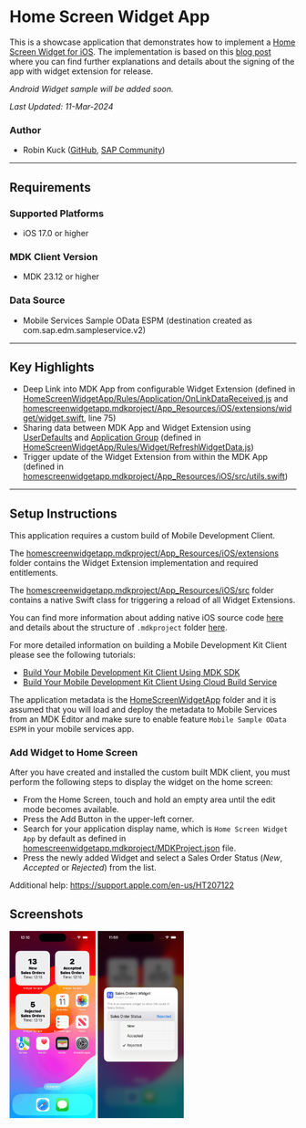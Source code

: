 # Home Screen Widget App

This is a showcase application that demonstrates how to implement a [Home Screen Widget for iOS](https://support.apple.com/en-us/HT207122). The implementation is based on this [blog post](https://blog.nativescript.org/add-home-screen-widget/) where you can find further explanations and details about the signing of the app with widget extension for release.

*Android Widget sample will be added soon.*

*Last Updated: 11-Mar-2024*

### Author
* Robin Kuck ([GitHub](https://github.com/robinkuck), [SAP Community](https://community.sap.com/t5/user/viewprofilepage/user-id/16438))

***

## Requirements

### Supported Platforms

* iOS 17.0 or higher

### MDK Client Version

* MDK 23.12 or higher

### Data Source

* Mobile Services Sample OData ESPM (destination created as com.sap.edm.sampleservice.v2)

***

## Key Highlights

* Deep Link into MDK App from configurable Widget Extension (defined in [HomeScreenWidgetApp/Rules/Application/OnLinkDataReceived.js](HomeScreenWidgetApp/Rules/Application/OnLinkDataReceived.js) and [homescreenwidgetapp.mdkproject/App_Resources/iOS/extensions/widget/widget.swift](homescreenwidgetapp.mdkproject/App_Resources/iOS/extensions/widget/widget.swift), line 75)
* Sharing data between MDK App and Widget Extension using [UserDefaults](https://developer.apple.com/documentation/foundation/userdefaults/) and [Application Group](https://developer.apple.com/documentation/xcode/configuring-app-groups) (defined in [HomeScreenWidgetApp/Rules/Widget/RefreshWidgetData.js](HomeScreenWidgetApp/Rules/Widget/RefreshWidgetData.js)) 
* Trigger update of the Widget Extension from within the MDK App (defined in [homescreenwidgetapp.mdkproject/App_Resources/iOS/src/utils.swift](homescreenwidgetapp.mdkproject/App_Resources/iOS/src/utils.swift))

***

## Setup Instructions

This application requires a custom build of Mobile Development Client. 

The [homescreenwidgetapp.mdkproject/App_Resources/iOS/extensions](homescreenwidgetapp.mdkproject/App_Resources/iOS/extensions) folder contains the Widget Extension implementation and required entitlements.

The [homescreenwidgetapp.mdkproject/App_Resources/iOS/src](homescreenwidgetapp.mdkproject/App_Resources/iOS/src) folder contains a native Swift class for triggering a reload of all Widget Extensions. 

You can find more information about adding native iOS source code [here](https://v7.docs.nativescript.org/guides/ios-source-code) and details about the structure of `.mdkproject` folder [here](https://help.sap.com/doc/f53c64b93e5140918d676b927a3cd65b/Cloud/en-US/docs-en/guides/getting-started/mdk/custom-client/branding-custom-client.html#structure-of-mdkproject).

For more detailed information on building a Mobile Development Kit Client please see the following tutorials:

* [Build Your Mobile Development Kit Client Using MDK SDK](https://developers.sap.com/tutorials/cp-mobile-dev-kit-build-client.html)
* [Build Your Mobile Development Kit Client Using Cloud Build Service](https://developers.sap.com/tutorials/cp-mobile-dev-kit-cbs-client.html)

The application metadata is the [HomeScreenWidgetApp](HomeScreenWidgetApp) folder and it is assumed that you will load and deploy the metadata to Mobile Services from an MDK Editor and make sure to enable feature `Mobile Sample OData ESPM` in your mobile services app.

### Add Widget to Home Screen

After you have created and installed the custom built MDK client, you must perform the following steps to display the widget on the home screen:

* From the Home Screen, touch and hold an empty area until the edit mode becomes available.
* Press the Add Button in the upper-left corner.
* Search for your application display name, which is `Home Screen Widget App` by default as defined in [homescreenwidgetapp.mdkproject/MDKProject.json](homescreenwidgetapp.mdkproject/MDKProject.json) file.
* Press the newly added Widget and select a Sales Order Status (*New*, *Accepted* or *Rejected*) from the list.

Additional help: https://support.apple.com/en-us/HT207122

## Screenshots

<img src="Screenshots/widget.gif" width="30%"> <img src="Screenshots/widget_configuration.png" width="30%">
